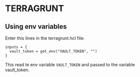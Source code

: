 TERRAGRUNT
==========

Using env variables
-------------------

Enter this lines in the terragrunt.hcl file:

```
inputs = {
  vault_token = get_env("VAULT_TOKEN", "")
}
```

This read te env variable `VAULT_TOKEN` and passed to the variable vault_token.